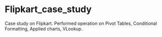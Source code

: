 # Flipkart_case_study
Case study on Flipkart. Performed operation on Pivot Tables, Conditional Formatting, Applied charts, VLookup.
